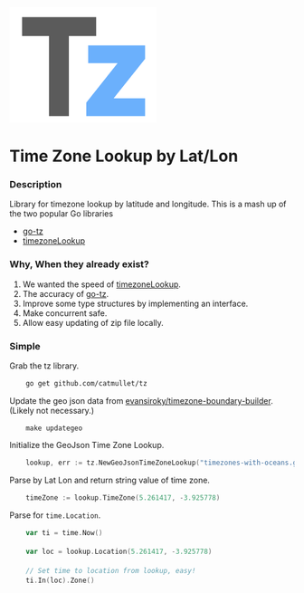![](https://raw.githubusercontent.com/catmullet/tz/master/assets/tz.png)
# Time Zone Lookup by Lat/Lon
### Description
Library for timezone lookup by latitude and longitude. This is a mash up of the two popular Go libraries
* [go-tz](https://github.com/ugjka/go-tz)
* [timezoneLookup](https://github.com/evanoberholster/timezoneLookup)
### Why, When they already exist?
1. We wanted the speed of [timezoneLookup](https://github.com/evanoberholster/timezoneLookup).
2. The accuracy of [go-tz](https://github.com/ugjka/go-tz).
3. Improve some type structures by implementing an interface.
4. Make concurrent safe.
5. Allow easy updating of zip file locally.
### Simple
Grab the tz library.
```zsh
    go get github.com/catmullet/tz
```
Update the geo json data from [evansiroky/timezone-boundary-builder](https://github.com/evansiroky/timezone-boundary-builder). (Likely not necessary.)
```shell
    make updategeo
```
Initialize the GeoJson Time Zone Lookup.
```go 
    lookup, err := tz.NewGeoJsonTimeZoneLookup("timezones-with-oceans.geojson.zip")
```
Parse by Lat Lon and return string value of time zone.
```go 
    timeZone := lookup.TimeZone(5.261417, -3.925778)
```
Parse for ```time.Location```.
```go
    var ti = time.Now()
    
    var loc = lookup.Location(5.261417, -3.925778)
    
    // Set time to location from lookup, easy!
    ti.In(loc).Zone()
```